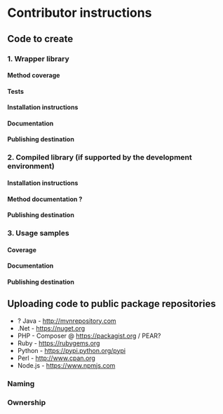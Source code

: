 # Contributor instructions

## Code to create

### 1. Wrapper library 

#### Method coverage

#### Tests

#### Installation instructions

#### Documentation

#### Publishing destination
 
### 2. Compiled library (if supported by the development environment)

#### Installation instructions

#### Method documentation ?

#### Publishing destination

### 3. Usage samples

#### Coverage

#### Documentation

#### Publishing destination

## Uploading code to public package repositories

* ? Java - http://mvnrepository.com
* .Net - https://nuget.org
* PHP - Composer @ https://packagist.org / PEAR?
* Ruby - https://rubygems.org
* Python - https://pypi.python.org/pypi
* Perl - http://www.cpan.org
* Node.js - https://www.npmjs.com

### Naming

### Ownership
